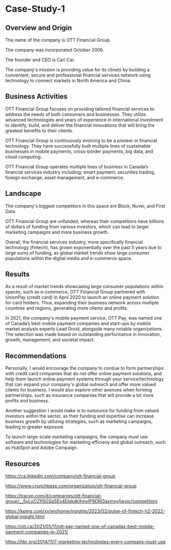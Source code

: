 # Case-Study-1

## Overview and Origin 

The name of the company is OTT Financial Group. 

The company was incorporated October 2006. 

The founder and CEO is Carl Cai. 

The company's mission is providing value for its clinets by building a convenient, secure and professional financial services network using technology to connect markets in North America and China. 

## Business Activities 

OTT Financial Group focuses on providing tailored financial services to address the needs of both consumers and businesses. They utilize advanced technologies and years of experience in international investment to identify, build, and deliver the financial innovations that will bring the greatest benefits to their clients. 

OTT Financial Group is continuously evolving to be a pioneer in financial technology. They have successfully built multiple lines of sustainable businesses in mobile payments, cross-border payments, big data, and cloud computing. 

OTT Financial Group operates multiple lines of business in Canada’s financial services industry including; smart payment, securities trading, foreign exchange, asset management, and e-commerce.

## Landscape 

The company's biggest competitors in this space are Block, Nuvei, and First Data.

OTT Financial Group are unfunded, whereas their competitiors have billions of dollars of funding from various investors, which can lead to larger marketing campaigns and more business growth. 

Overall, the financial services industry, more specifically financial technology (fintech), has grown exponentially over the past 5 years due to large sums of funding, as global market trends show large consumer populations within the digital media and e-commerce space. 

## Results 

As a result of market trends showcasing large consumer populations within spaces, such as e-commerce, OTT Financial Group partnered with UnionPay (credit card) in April 2020 to launch an online payment solution for card holders. Thus, expanding their business network across multiple countires and regions, generating more clients and profits. 

In 2021, the company's mobile payment service, OTT Pay, was named one of Canada’s best mobile payment companies and start-ups by mobile market analysis experts Lead Droid, alongside many notable organizations. The selection was made based on outstanding performance in innovation, growth, management, and societal impact. 

## Recommendations 

Personally, I would encourage the company to contiue to form partnerships with credit card companies that do not offer online payment solutions, and help them launch online payment systems through your service/technology that can expand your company's global outreach and offer more valued clients for business. I would also explore other avenues when forming partnerships, such as insurance companies that will provide a lot more profits and business. 

Another suggestion I would make is to outsource for funding from valued investors within the sector, as their funding and expertise can increase business growth by utilizing strategies, such as marketing campaigns, leading to greater exposure. 

To launch large-scale marketing campaigns, the company must use software and technologies for marketing efficieny and global outreach, such as HubSpot and Adobe Campaign. 

## Resources 

https://ca.linkedin.com/company/ott-financial-group

https://www.crunchbase.com/organization/ott-financial-group

https://tracxn.com/d/companies/ott-financial-group/__5vLoOZfI5GSp5Es4ElpkdkXmyIP9DRI3axmxyIjwyic/competitors

https://kpmg.com/xx/en/home/insights/2023/02/pulse-of-fintech-h2-2022-global-insight.html

https://ott.ca/2021/05/11/ott-pay-named-one-of-canadas-best-mobile-payment-companies-in-2021/

https://hbr.org/2014/11/7-marketing-technologies-every-company-must-use
